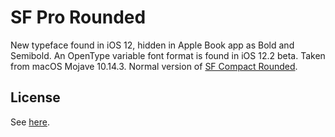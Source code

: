 # SF Pro Rounded
New typeface found in iOS 12, hidden in Apple Book app as Bold and Semibold. An OpenType variable font format is found in iOS 12.2 beta. Taken from macOS Mojave 10.14.3. Normal version of [SF Compact Rounded](../SF%20Compact%20Rounded).

## License
See [here](../README.md#license).
